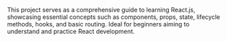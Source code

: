 This project serves as a comprehensive guide to learning React.js, showcasing essential concepts such as components, props, state, lifecycle methods, hooks, and basic routing. Ideal for beginners aiming to understand and practice React development.
